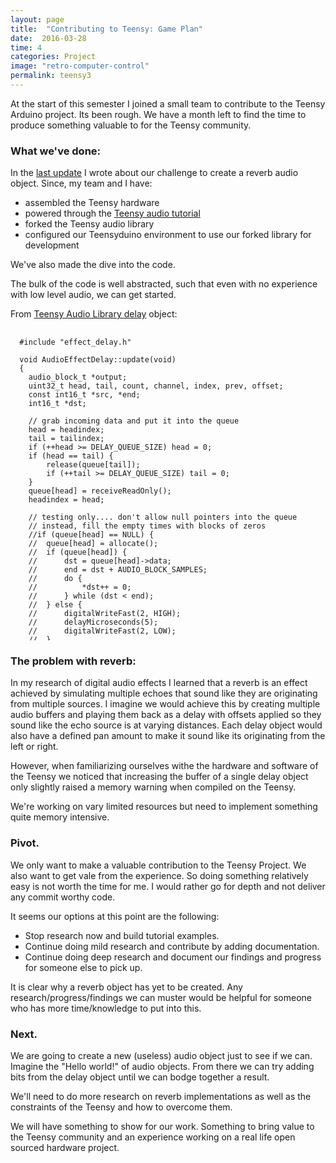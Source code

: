 ```yaml
---
layout: page
title:  "Contributing to Teensy: Game Plan"
date:  2016-03-28
time: 4
categories: Project
image: "retro-computer-control"
permalink: teensy3
---
```

At the start of this semester I joined a small team to contribute to the Teensy Arduino
project. Its been rough. We have a month left to find the time to produce something
valuable to for the Teensy community.

### What we've done:

In the [last update](/teensy2) I wrote about our challenge to create a reverb audio object.
Since, my team and I have:
- assembled the Teensy hardware
- powered through the [Teensy audio tutorial](http://www.pjrc.com/teensy/td_libs_Audio.html)
- forked the Teensy audio library
- configured our Teensyduino environment to use our forked library for development

We've also made the dive into the code.

The bulk of the code is well abstracted, such that even with no experience with low
level audio, we can get started.

From [Teensy Audio Library delay](https://github.com/PaulStoffregen/Audio/blob/master/effect_delay.cpp) object:
<pre style="height:500px; overflow:scroll;">
  <code class="language-cpp">
  #include "effect_delay.h"

  void AudioEffectDelay::update(void)
  {
  	audio_block_t *output;
  	uint32_t head, tail, count, channel, index, prev, offset;
  	const int16_t *src, *end;
  	int16_t *dst;

  	// grab incoming data and put it into the queue
  	head = headindex;
  	tail = tailindex;
  	if (++head >= DELAY_QUEUE_SIZE) head = 0;
  	if (head == tail) {
  		release(queue[tail]);
  		if (++tail >= DELAY_QUEUE_SIZE) tail = 0;
  	}
  	queue[head] = receiveReadOnly();
  	headindex = head;

  	// testing only.... don't allow null pointers into the queue
  	// instead, fill the empty times with blocks of zeros
  	//if (queue[head] == NULL) {
  	//	queue[head] = allocate();
  	//	if (queue[head]) {
  	//		dst = queue[head]->data;
  	//		end = dst + AUDIO_BLOCK_SAMPLES;
  	//		do {
  	//			*dst++ = 0;
  	//		} while (dst < end);
  	//	} else {
  	//		digitalWriteFast(2, HIGH);
  	//		delayMicroseconds(5);
  	//		digitalWriteFast(2, LOW);
  	//	}
  	//}

  	// discard unneeded blocks from the queue
  	if (head >= tail) {
  		count = head - tail;
  	} else {
  		count = DELAY_QUEUE_SIZE + head - tail;
  	}
  	if (count > maxblocks) {
  		count -= maxblocks;
  		do {
  			release(queue[tail]);
  			queue[tail] = NULL;
  			if (++tail >= DELAY_QUEUE_SIZE) tail = 0;
  		} while (--count > 0);
  	}
  	tailindex = tail;

  	// transmit the delayed outputs using queue data
  	for (channel = 0; channel < 8; channel++) {
  		if (!(activemask & (1<<channel))) continue;
  		index =  position[channel] / AUDIO_BLOCK_SAMPLES;
  		offset = position[channel] % AUDIO_BLOCK_SAMPLES;
  		if (head >= index) {
  			index = head - index;
  		} else {
  			index = DELAY_QUEUE_SIZE + head - index;
  		}
  		if (offset == 0) {
  			// delay falls on the block boundary
  			if (queue[index]) {
  				transmit(queue[index], channel);
  			}
  		} else {
  			// delay requires grabbing data from 2 blocks
  			output = allocate();
  			if (!output) continue;
  			dst = output->data;
  			if (index > 0) {
  				prev = index - 1;
  			} else {
  				prev = DELAY_QUEUE_SIZE-1;
  			}
  			if (queue[prev]) {
  				end = queue[prev]->data + AUDIO_BLOCK_SAMPLES;
  				src = end - offset;
  				while (src < end) {
  					*dst++ = *src++; // TODO: optimize
  				}
  			} else {
  				end = dst + offset;
  				while (dst < end) {
  					*dst++ = 0;
  				}
  			}
  			end = output->data + AUDIO_BLOCK_SAMPLES;
  			if (queue[index]) {
  				src = queue[index]->data;
  				while (dst < end) {
  					*dst++ = *src++; // TODO: optimize
  				}
  			} else {
  				while (dst < end) {
  					*dst++ = 0;
  				}
  			}
  			transmit(output, channel);
  			release(output);
  		}
  	}

  }
  </code>
</pre>

### The problem with reverb:

In my research of digital audio effects I learned that a reverb is an effect achieved
by simulating multiple echoes that sound like they are originating from multiple sources.
I imagine we would achieve this by creating multiple audio buffers and playing them back
as a delay with offsets applied so they sound like the echo source is at varying distances.
Each delay object would also have a defined pan amount to make it sound like its originating
from the left or right.

However, when familiarizing ourselves withe the hardware and software of the Teensy we noticed
that increasing the buffer of a single delay object only slightly raised a memory warning
when compiled on the Teensy.

We're working on vary limited resources but need to implement something quite memory intensive.

### Pivot.

We only want to make a valuable contribution to the Teensy Project. We also want to get
vale from the experience. So doing something relatively easy is not worth the time for me.
I would rather go for depth and not deliver any commit worthy code.

It seems our options at this point are the following:
- Stop research now and build tutorial examples.
- Continue doing mild research and contribute by adding documentation.
- Continue doing deep research and document our findings and progress for someone else to pick up.  

It is clear why a reverb object has yet to be created. Any research/progress/findings we can muster
would be helpful for someone who has more time/knowledge to put into this.

### Next.

We are going to create a new (useless) audio object just to see if we can.
Imagine the "Hello world!" of audio objects. From there we can try adding bits
from the delay object until we can bodge together a result.

We'll need to do more research on reverb implementations as well as the constraints
of the Teensy and how to overcome them.

We will have something to show for our work. Something to bring value to the Teensy
community and an experience working on a real life open sourced hardware project.
